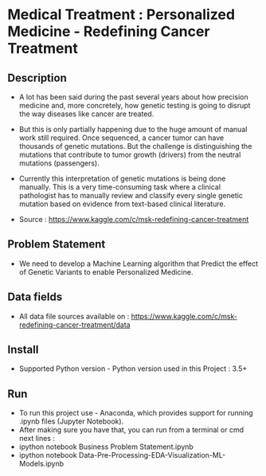 # Medical Treatment : Personalized Medicine - Redefining Cancer Treatment

## Description

  - A lot has been said during the past several years about how precision medicine and, more concretely, how genetic testing is going to disrupt the way diseases like cancer are treated.

  - But this is only partially happening due to the huge amount of manual work still required. Once sequenced, a cancer tumor can have thousands of genetic mutations. But the challenge is distinguishing the mutations that contribute to tumor growth (drivers) from the neutral mutations (passengers).

  - Currently this interpretation of genetic mutations is being done manually. This is a very time-consuming task where a clinical pathologist has to manually review and classify every single genetic mutation based on evidence from text-based clinical literature.
  
  - Source : https://www.kaggle.com/c/msk-redefining-cancer-treatment
    
## Problem Statement

  - We need to develop a Machine Learning algorithm that Predict the effect of Genetic Variants to enable Personalized Medicine.  
  
## Data fields

  - All data file sources available on : https://www.kaggle.com/c/msk-redefining-cancer-treatment/data
  
## Install
  - Supported Python version - Python version used in this Project : 3.5+ 
  
## Run
- To run this project use - Anaconda, which provides support for running .ipynb files (Jupyter Notebook).
- After making sure you have that, you can run from a terminal or cmd next lines :
- ipython notebook Business Problem Statement.ipynb
- ipython notebook Data-Pre-Processing-EDA-Visualization-ML-Models.ipynb
